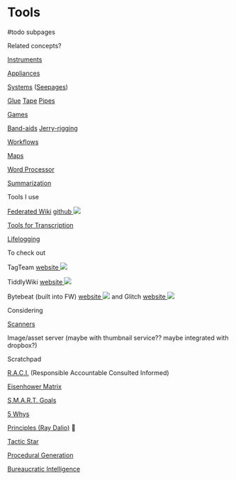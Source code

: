 # Tools

#todo subpages

 Related concepts? 

[Instruments](/instruments.html "view")

[Appliances](/appliances.html "view")

[Systems](/systems.html "view") ([Seepages](/seepages.html "view"))

[Glue](/glue.html "view") [Tape](/tape.html "view") [Pipes](/pipes.html "view")

[Games](/games.html "view")

[Band-aids](/band-aids.html "view") [Jerry-rigging](/jerry-rigging.html "view")

[Workflows](/workflows.html "view")

[Maps](/maps.html "view")

[Word Processor](/word-processor.html "view")

[Summarization](/summarization.html "view")

 Tools I use 

[Federated Wiki](/federated-wiki.html "view") [github ![](/images/external-link-ltr-icon.png)](https://github.com/fedwiki/wiki "https://github.com/fedwiki/wiki") 

[Tools for Transcription](/tools-for-transcription.html "view")

[Lifelogging](/lifelogging.html "view")

 To check out 

TagTeam [website ![](/images/external-link-ltr-icon.png)](http://tagteam.harvard.edu "http://tagteam.harvard.edu") 

TiddlyWiki [website ![](/images/external-link-ltr-icon.png)](http://tiddlywiki.com "http://tiddlywiki.com") 

Bytebeat (built into FW) [website ![](/images/external-link-ltr-icon.png)](http://canonical.org/~kragen/bytebeat/ "http://canonical.org/~kragen/bytebeat/") and Glitch [website ![](/images/external-link-ltr-icon.png)](http://naivesound.com/glitch "http://naivesound.com/glitch") 

 Considering 

[Scanners](/scanners.html "view")

Image/asset server (maybe with thumbnail service?? maybe integrated with dropbox?)

 Scratchpad 

[R.A.C.I.](/raci.html "view") (Responsible Accountable Consulted Informed)

[Eisenhower Matrix](/eisenhower-matrix.html "view")

[S.M.A.R.T. Goals](/smart-goals.html "view")

[5 Whys](/5-whys.html "view")

[Principles (Ray Dalio)](/principles-ray-dalio.html "view") 👿

[Tactic Star](/tactic-star.html "view")

[Procedural Generation](/procedural-generation.html "view")

[Bureaucratic Intelligence](/bureaucratic-intelligence.html "view")